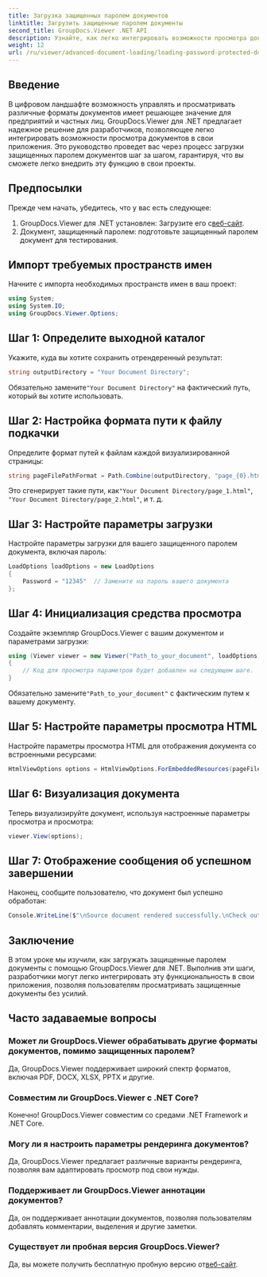 ```yaml
---
title: Загрузка защищенных паролем документов
linktitle: Загрузить защищенные паролем документы
second_title: GroupDocs.Viewer .NET API
description: Узнайте, как легко интегрировать возможности просмотра документов в ваши приложения .NET с помощью GroupDocs.Viewer. Это руководство содержит всеобъемлющее пошаговое руководство.
weight: 12
url: /ru/viewer/advanced-document-loading/loading-password-protected-document/
---
```

## Введение

В цифровом ландшафте возможность управлять и просматривать различные форматы документов имеет решающее значение для предприятий и частных лиц. GroupDocs.Viewer для .NET предлагает надежное решение для разработчиков, позволяющее легко интегрировать возможности просмотра документов в свои приложения. Это руководство проведет вас через процесс загрузки защищенных паролем документов шаг за шагом, гарантируя, что вы сможете легко внедрить эту функцию в свои проекты.

## Предпосылки

Прежде чем начать, убедитесь, что у вас есть следующее:

1.  GroupDocs.Viewer для .NET установлен: Загрузите его с[веб-сайт](https://releases.groupdocs.com/viewer/net/).
2. Документ, защищенный паролем: подготовьте защищенный паролем документ для тестирования.

## Импорт требуемых пространств имен

Начните с импорта необходимых пространств имен в ваш проект:

```csharp
using System;
using System.IO;
using GroupDocs.Viewer.Options;
```

## Шаг 1: Определите выходной каталог

Укажите, куда вы хотите сохранить отрендеренный результат:

```csharp
string outputDirectory = "Your Document Directory";
```
 Обязательно замените`"Your Document Directory"` на фактический путь, который вы хотите использовать.

## Шаг 2: Настройка формата пути к файлу подкачки

Определите формат путей к файлам каждой визуализированной страницы:

```csharp
string pageFilePathFormat = Path.Combine(outputDirectory, "page_{0}.html");
```

 Это сгенерирует такие пути, как`"Your Document Directory/page_1.html"`, `"Your Document Directory/page_2.html"`, и т. д.

## Шаг 3: Настройте параметры загрузки

Настройте параметры загрузки для вашего защищенного паролем документа, включая пароль:

```csharp
LoadOptions loadOptions = new LoadOptions
{
    Password = "12345"  // Замените на пароль вашего документа
};
```

## Шаг 4: Инициализация средства просмотра

Создайте экземпляр GroupDocs.Viewer с вашим документом и параметрами загрузки:

```csharp
using (Viewer viewer = new Viewer("Path_to_your_document", loadOptions))
{
    // Код для просмотра параметров будет добавлен на следующем шаге.
}
```
 Обязательно замените`"Path_to_your_document"` с фактическим путем к вашему документу.

## Шаг 5: Настройте параметры просмотра HTML

Настройте параметры просмотра HTML для отображения документа со встроенными ресурсами:

```csharp
HtmlViewOptions options = HtmlViewOptions.ForEmbeddedResources(pageFilePathFormat);
```

## Шаг 6: Визуализация документа

Теперь визуализируйте документ, используя настроенные параметры просмотра и просмотра:

```csharp
viewer.View(options);
```

## Шаг 7: Отображение сообщения об успешном завершении

Наконец, сообщите пользователю, что документ был успешно обработан:

```csharp
Console.WriteLine($"\nSource document rendered successfully.\nCheck output in {outputDirectory}.");
```

## Заключение

В этом уроке мы изучили, как загружать защищенные паролем документы с помощью GroupDocs.Viewer для .NET. Выполнив эти шаги, разработчики могут легко интегрировать эту функциональность в свои приложения, позволяя пользователям просматривать защищенные документы без усилий.

## Часто задаваемые вопросы

### Может ли GroupDocs.Viewer обрабатывать другие форматы документов, помимо защищенных паролем?

Да, GroupDocs.Viewer поддерживает широкий спектр форматов, включая PDF, DOCX, XLSX, PPTX и другие.

### Совместим ли GroupDocs.Viewer с .NET Core?

Конечно! GroupDocs.Viewer совместим со средами .NET Framework и .NET Core.

### Могу ли я настроить параметры рендеринга документов?

Да, GroupDocs.Viewer предлагает различные варианты рендеринга, позволяя вам адаптировать просмотр под свои нужды.

### Поддерживает ли GroupDocs.Viewer аннотации документов?

Да, он поддерживает аннотации документов, позволяя пользователям добавлять комментарии, выделения и другие заметки.

### Существует ли пробная версия GroupDocs.Viewer?

 Да, вы можете получить бесплатную пробную версию от[веб-сайт](https://releases.groupdocs.com/).